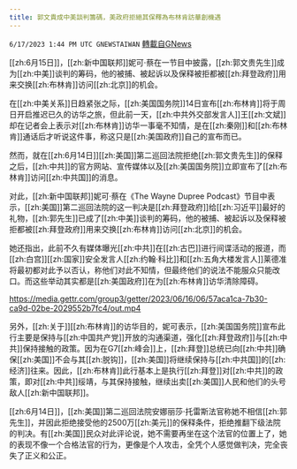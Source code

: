 ```yaml
---
title: 郭文貴成中美談判籌碼，美政府拒絕其保釋為布林肯訪華創機遇
---
```

`6/17/2023 1:44 PM UTC GNEWSTAIWAN` [轉載自GNews](https://gnews.org/articles/1390959)

[[zh:6月15日]]，[[zh:新中国联邦]]妮可·蔡在一节目中披露，[[zh:郭文贵先生]]成为[[zh:中美]]谈判的筹码，他的被捕、被起诉以及保释被拒都被[[zh:拜登政府]]用来交换[[zh:布林肯]]访问[[zh:北京]]的机会。

  

在[[zh:中美关系]]日趋紧张之际，[[zh:美国国务院]]14日宣布[[zh:布林肯]]将于周日开启推迟已久的访华之旅，但此前一天，[[zh:中共外交部发言人]]王[[zh:文斌]]却在记者会上表示对[[zh:布林肯]]访华一事毫不知情，是在[[zh:秦刚]]和[[zh:布林肯]]通话后才听说这件事，称这只是[[zh:美国政府]]自己的宣布而已。

  

然而，就在[[zh:6月14日]][[zh:美国]]第二巡回法院拒绝[[zh:郭文贵先生]]的保释之后，[[zh:中共]]的官方网站、宣传媒体以及[[zh:美国国务院]]立即宣布了[[zh:布林肯]]访问[[zh:中共国]]的消息。

  

对此，[[zh:新中国联邦]]妮可·蔡在《The Wayne Dupree Podcast》节目中表示，[[zh:美国]]第二巡回法院的这一判决是[[zh:拜登政府]]给[[zh:习近平]]最好的礼物，[[zh:郭先生]]已成了[[zh:中美]]谈判的筹码，他的被捕、被起诉以及保释被拒都被[[zh:拜登政府]]用来交换[[zh:布林肯]]访问[[zh:北京]]的机会。

  

她还指出，此前不久有媒体曝光[[zh:中共]]在[[zh:古巴]]进行间谍活动的报道，而[[zh:白宫]][[zh:国家]]安全发言人[[zh:约翰·科比]]和[[zh:五角大楼发言人]]莱德准将最初都对此予以否认，称他们对此不知情，但最终他们的说法不能服众只能改口。而这些举动其实都是[[zh:美国政府]]在为[[zh:布林肯]]访华清除障碍。

  


https://media.gettr.com/group3/getter/2023/06/16/06/57aca1ca-7b30-ca9d-02be-2029552b7fc4/out.mp4



  

另外，[[zh:关于]][[zh:布林肯]]的访华目的，妮可表示，[[zh:美国国务院]]宣布此行主要是保持与[[zh:中国共产党]]开放的沟通渠道，强化[[zh:拜登政府]]与[[zh:中共]]保持接触的政策。因为在G7[[zh:峰会]]上，[[zh:拜登]]总统已向[[zh:中共]]确保[[zh:美国]]不会与其[[zh:脱钩]]，[[zh:美国]]将继续保持与[[zh:中共国]]的[[zh:经济]]往来。因此，[[zh:布林肯]]此行基本上是执行[[zh:拜登]]对[[zh:中共]]的政策，即对[[zh:中共]]绥靖，与其保持接触，继续出卖[[zh:美国]]人民和他们的头号敌人[[zh:新中国联邦]]。

  

[[zh:6月14日]]，[[zh:美国]]第二巡回法院安娜丽莎·托雷斯法官称她不相信[[zh:郭先生]]，并因此拒绝接受他的2500万[[zh:美元]]的保释条件，拒绝推翻下级法院的判决。有[[zh:美国]]民众对此评论说，她不需要再坐在这个法官的位置上了，她的表现不像一个合格法官的行为，更像是个人攻击，全凭个人感觉做判决，完全丧失了正义和公正。
